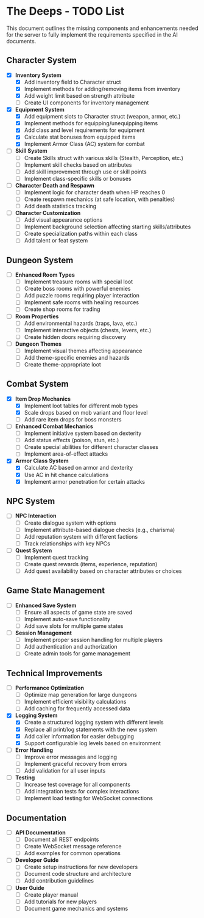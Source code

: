# The Deeps - TODO List

This document outlines the missing components and enhancements needed for the server to fully implement the requirements specified in the AI documents.

## Character System

- [x] **Inventory System**
  - [x] Add inventory field to Character struct
  - [x] Implement methods for adding/removing items from inventory
  - [x] Add weight limit based on strength attribute
  - [ ] Create UI components for inventory management

- [x] **Equipment System**
  - [x] Add equipment slots to Character struct (weapon, armor, etc.)
  - [x] Implement methods for equipping/unequipping items
  - [x] Add class and level requirements for equipment
  - [x] Calculate stat bonuses from equipped items
  - [x] Implement Armor Class (AC) system for combat

- [ ] **Skill System**
  - [ ] Create Skills struct with various skills (Stealth, Perception, etc.)
  - [ ] Implement skill checks based on attributes
  - [ ] Add skill improvement through use or skill points
  - [ ] Implement class-specific skills or bonuses

- [ ] **Character Death and Respawn**
  - [ ] Implement logic for character death when HP reaches 0
  - [ ] Create respawn mechanics (at safe location, with penalties)
  - [ ] Add death statistics tracking

- [ ] **Character Customization**
  - [ ] Add visual appearance options
  - [ ] Implement background selection affecting starting skills/attributes
  - [ ] Create specialization paths within each class
  - [ ] Add talent or feat system

## Dungeon System

- [ ] **Enhanced Room Types**
  - [ ] Implement treasure rooms with special loot
  - [ ] Create boss rooms with powerful enemies
  - [ ] Add puzzle rooms requiring player interaction
  - [ ] Implement safe rooms with healing resources
  - [ ] Create shop rooms for trading

- [ ] **Room Properties**
  - [ ] Add environmental hazards (traps, lava, etc.)
  - [ ] Implement interactive objects (chests, levers, etc.)
  - [ ] Create hidden doors requiring discovery

- [ ] **Dungeon Themes**
  - [ ] Implement visual themes affecting appearance
  - [ ] Add theme-specific enemies and hazards
  - [ ] Create theme-appropriate loot

## Combat System

- [x] **Item Drop Mechanics**
  - [x] Implement loot tables for different mob types
  - [x] Scale drops based on mob variant and floor level
  - [ ] Add rare item drops for boss monsters

- [ ] **Enhanced Combat Mechanics**
  - [ ] Implement initiative system based on dexterity
  - [ ] Add status effects (poison, stun, etc.)
  - [ ] Create special abilities for different character classes
  - [ ] Implement area-of-effect attacks

- [x] **Armor Class System**
  - [x] Calculate AC based on armor and dexterity
  - [x] Use AC in hit chance calculations
  - [x] Implement armor penetration for certain attacks

## NPC System

- [ ] **NPC Interaction**
  - [ ] Create dialogue system with options
  - [ ] Implement attribute-based dialogue checks (e.g., charisma)
  - [ ] Add reputation system with different factions
  - [ ] Track relationships with key NPCs

- [ ] **Quest System**
  - [ ] Implement quest tracking
  - [ ] Create quest rewards (items, experience, reputation)
  - [ ] Add quest availability based on character attributes or choices

## Game State Management

- [ ] **Enhanced Save System**
  - [ ] Ensure all aspects of game state are saved
  - [ ] Implement auto-save functionality
  - [ ] Add save slots for multiple game states

- [ ] **Session Management**
  - [ ] Implement proper session handling for multiple players
  - [ ] Add authentication and authorization
  - [ ] Create admin tools for game management

## Technical Improvements

- [ ] **Performance Optimization**
  - [ ] Optimize map generation for large dungeons
  - [ ] Implement efficient visibility calculations
  - [ ] Add caching for frequently accessed data

- [x] **Logging System**
  - [x] Create a structured logging system with different levels
  - [x] Replace all print/log statements with the new system
  - [x] Add caller information for easier debugging
  - [x] Support configurable log levels based on environment

- [ ] **Error Handling**
  - [ ] Improve error messages and logging
  - [ ] Implement graceful recovery from errors
  - [ ] Add validation for all user inputs

- [ ] **Testing**
  - [ ] Increase test coverage for all components
  - [ ] Add integration tests for complex interactions
  - [ ] Implement load testing for WebSocket connections

## Documentation

- [ ] **API Documentation**
  - [ ] Document all REST endpoints
  - [ ] Create WebSocket message reference
  - [ ] Add examples for common operations

- [ ] **Developer Guide**
  - [ ] Create setup instructions for new developers
  - [ ] Document code structure and architecture
  - [ ] Add contribution guidelines

- [ ] **User Guide**
  - [ ] Create player manual
  - [ ] Add tutorials for new players
  - [ ] Document game mechanics and systems 